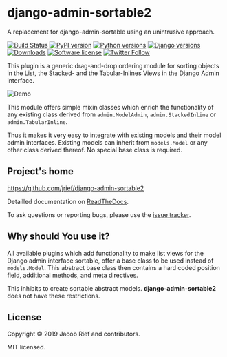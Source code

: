 # django-admin-sortable2

A replacement for django-admin-sortable using an unintrusive approach.

[![Build Status](https://github.com/jrief/django-admin-sortable2/actions/workflows/django.yml/badge.svg)](https://github.com/jrief/django-admin-sortable2/actions/workflows/django.yml)
[![PyPI version](https://img.shields.io/pypi/v/django-admin-sortable2.svg)](https://pypi.python.org/pypi/django-admin-sortable2)
[![Python versions](https://img.shields.io/pypi/pyversions/django-admin-sortable2.svg)](https://pypi.python.org/pypi/django-admin-sortable2)
[![Django versions](https://img.shields.io/pypi/djversions/django-admin-sortable2)](https://pypi.python.org/pypi/django-admin-sortable2)
[![Downloads](https://img.shields.io/pypi/dm/django-admin-sortable2.svg)](https://img.shields.io/pypi/dm/django-admin-sortable2.svg)
[![Software license](https://img.shields.io/pypi/l/django-admin-sortable2.svg)](https://github.com/jrief/django-admin-sortable2/blob/master/LICENSE)
[![Twitter Follow](https://img.shields.io/twitter/follow/jacobrief.svg?style=social&label=Jacob+Rief)](https://twitter.com/jacobrief)

This plugin is a generic drag-and-drop ordering module for sorting objects in the List, the Stacked-
and the Tabular-Inlines Views in the Django Admin interface.

![Demo](https://raw.githubusercontent.com/jrief/django-admin-sortable2/master/demo.gif)

This module offers simple mixin classes which enrich the functionality of any existing class derived
from `admin.ModelAdmin`, `admin.StackedInline` or `admin.TabularInline`.

Thus it makes it very easy to integrate with existing models and their model admin interfaces.
Existing models can inherit from `models.Model` or any other class derived thereof. No special
base class is required.


## Project's home

https://github.com/jrief/django-admin-sortable2

Detailled documentation on [ReadTheDocs](http://django-admin-sortable2.readthedocs.org/en/latest/).

To ask questions or reporting bugs, please use the [issue tracker](https://github.com/jrief/django-admin-sortable2/issues).


## Why should You use it?

All available plugins which add functionality to make list views for the Django admin interface
sortable, offer a base class to be used instead of `models.Model`. This abstract base class then
contains a hard coded position field, additional methods, and meta directives.

This inhibits to create sortable abstract models. **django-admin-sortable2** does not have these
restrictions.


## License

Copyright &copy; 2019 Jacob Rief and contributors.

MIT licensed.
